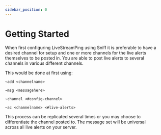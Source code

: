 ```yaml
---
sidebar_position: 0
---
```


# Getting Started

When first configuring LiveStreamPing using Sniff it is preferable to have a desired channel for setup and one or more channels for the live alerts themselves to be posted in. You are able to post live alerts to several channels in various different channels. 


This would be done at first using: 

`~add <channelname>`

`~msg <messagehere>` 

`~channel <#config-channel>`

`~ac <channelname> <#live-alerts>` 

This process can be replicated several times or you may choose to differentiate the channel posted to. 
The message set will be universal across all live alerts on your server.
